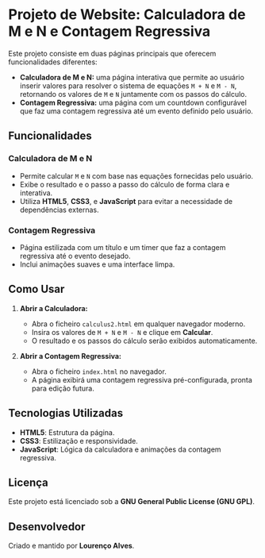 
# Projeto de Website: Calculadora de M e N e Contagem Regressiva

Este projeto consiste em duas páginas principais que oferecem funcionalidades diferentes:

- **Calculadora de M e N:** uma página interativa que permite ao usuário inserir valores para resolver o sistema de equações `M + N` e `M - N`, retornando os valores de `M` e `N` juntamente com os passos do cálculo.
- **Contagem Regressiva:** uma página com um countdown configurável que faz uma contagem regressiva até um evento definido pelo usuário.

## Funcionalidades
### Calculadora de M e N
- Permite calcular `M` e `N` com base nas equações fornecidas pelo usuário.
- Exibe o resultado e o passo a passo do cálculo de forma clara e interativa.
- Utiliza **HTML5**, **CSS3**, e **JavaScript** para evitar a necessidade de dependências externas.

### Contagem Regressiva
- Página estilizada com um título e um timer que faz a contagem regressiva até o evento desejado.
- Inclui animações suaves e uma interface limpa.

## Como Usar
1. **Abrir a Calculadora:** 
   - Abra o ficheiro `calculus2.html` em qualquer navegador moderno.
   - Insira os valores de `M + N` e `M - N` e clique em **Calcular**.
   - O resultado e os passos do cálculo serão exibidos automaticamente.

2. **Abrir a Contagem Regressiva:**
   - Abra o ficheiro `index.html` no navegador.
   - A página exibirá uma contagem regressiva pré-configurada, pronta para edição futura.

## Tecnologias Utilizadas
- **HTML5**: Estrutura da página.
- **CSS3**: Estilização e responsividade.
- **JavaScript**: Lógica da calculadora e animações da contagem regressiva.

## Licença
Este projeto está licenciado sob a **GNU General Public License (GNU GPL)**.

## Desenvolvedor
Criado e mantido por **Lourenço Alves**.
